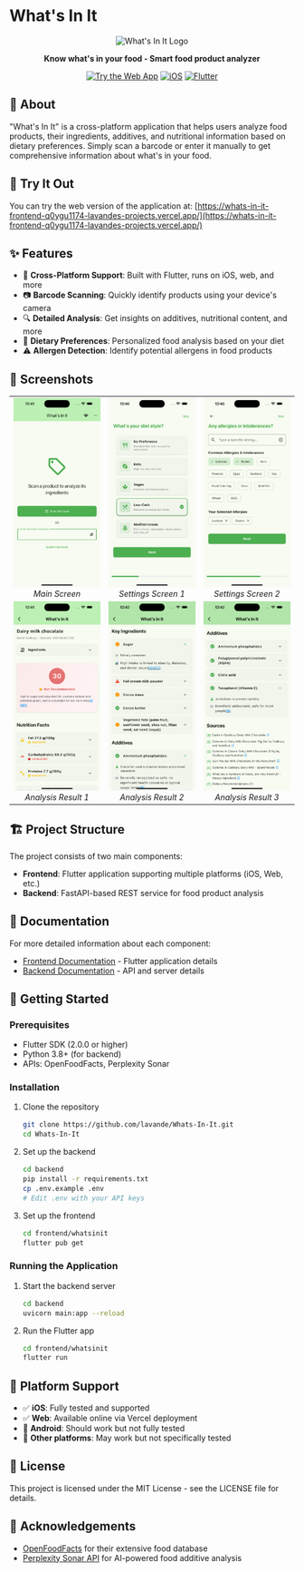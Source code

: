 # What's In It

<div align="center">
  <img src="https://github.com/lavande/Whats-In-It/assets/YOUR_ASSET_ID/logo.png" alt="What's In It Logo" width="200"/>
  <p><strong>Know what's in your food - Smart food product analyzer</strong></p>
  
  [![Try the Web App](https://img.shields.io/badge/Try_Web_App-Live_Demo-blue?style=for-the-badge)](https://whats-in-it-frontend-q0ygu1174-lavandes-projects.vercel.app/)
  [![iOS](https://img.shields.io/badge/Platform-iOS_Tested-lightgray?style=for-the-badge&logo=apple)](https://github.com/lavande/Whats-In-It)
  [![Flutter](https://img.shields.io/badge/Built_with-Flutter-02569B?style=for-the-badge&logo=flutter)](https://flutter.dev)
</div>

## 🍎 About

"What's In It" is a cross-platform application that helps users analyze food products, their ingredients, additives, and nutritional information based on dietary preferences. Simply scan a barcode or enter it manually to get comprehensive information about what's in your food.

## 🚀 Try It Out

You can try the web version of the application at:
[https://whats-in-it-frontend-q0ygu1174-lavandes-projects.vercel.app/](https://whats-in-it-frontend-q0ygu1174-lavandes-projects.vercel.app/)

## ✨ Features

- 📱 **Cross-Platform Support**: Built with Flutter, runs on iOS, web, and more
- 📷 **Barcode Scanning**: Quickly identify products using your device's camera
- 🔍 **Detailed Analysis**: Get insights on additives, nutritional content, and more
- 🥗 **Dietary Preferences**: Personalized food analysis based on your diet
- ⚠️ **Allergen Detection**: Identify potential allergens in food products

## 📸 Screenshots

<div align="center">
  <table>
    <tr>
      <td align="center">
        <img src="screenshots/main_screen.png" alt="Main Screen" width="220"/><br/>
        <em>Main Screen</em>
      </td>
      <td align="center">
        <img src="screenshots/settings_1.png" alt="Settings Screen 1" width="220"/><br/>
        <em>Settings Screen 1</em>
      </td>
      <td align="center">
        <img src="screenshots/settings_2.png" alt="Settings Screen 2" width="220"/><br/>
        <em>Settings Screen 2</em>
      </td>
    </tr>
    <tr>
      <td align="center">
        <img src="screenshots/result_1.png" alt="Result Screen 1" width="220"/><br/>
        <em>Analysis Result 1</em>
      </td>
      <td align="center">
        <img src="screenshots/result_2.png" alt="Result Screen 2" width="220"/><br/>
        <em>Analysis Result 2</em>
      </td>
      <td align="center">
        <img src="screenshots/result_3.png" alt="Result Screen 3" width="220"/><br/>
        <em>Analysis Result 3</em>
      </td>
    </tr>
  </table>
</div>

## 🏗️ Project Structure

The project consists of two main components:

- **Frontend**: Flutter application supporting multiple platforms (iOS, Web, etc.)
- **Backend**: FastAPI-based REST service for food product analysis

## 📝 Documentation

For more detailed information about each component:

- [Frontend Documentation](./frontend/README.md) - Flutter application details
- [Backend Documentation](./backend/README.md) - API and server details

## 🔧 Getting Started

### Prerequisites

- Flutter SDK (2.0.0 or higher)
- Python 3.8+ (for backend)
- APIs: OpenFoodFacts, Perplexity Sonar

### Installation

1. Clone the repository
   ```bash
   git clone https://github.com/lavande/Whats-In-It.git
   cd Whats-In-It
   ```

2. Set up the backend
   ```bash
   cd backend
   pip install -r requirements.txt
   cp .env.example .env
   # Edit .env with your API keys
   ```

3. Set up the frontend
   ```bash
   cd frontend/whatsinit
   flutter pub get
   ```

### Running the Application

1. Start the backend server
   ```bash
   cd backend
   uvicorn main:app --reload
   ```

2. Run the Flutter app
   ```bash
   cd frontend/whatsinit
   flutter run
   ```

## 📱 Platform Support

- ✅ **iOS**: Fully tested and supported
- ✅ **Web**: Available online via Vercel deployment
- 🔄 **Android**: Should work but not fully tested
- 🔄 **Other platforms**: May work but not specifically tested

## 📄 License

This project is licensed under the MIT License - see the LICENSE file for details.

## 🙏 Acknowledgements

- [OpenFoodFacts](https://world.openfoodfacts.org/) for their extensive food database
- [Perplexity Sonar API](https://perplexity.ai/) for AI-powered food additive analysis 